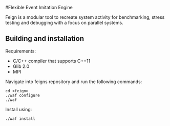 #Flexible Event Imitation Engine


Feign is a modular tool to recreate system activity for benchmarking, stress testing
and debugging with a focus on parallel systems.

## Building and installation

Requirements:

* C/C++ compiler that supports C++11
* Glib 2.0
* MPI

Navigate into feigns repository and run the following commands:

    cd <feign>
    ./waf configure
    ./waf

Install using:

    ./waf install
